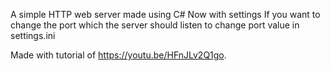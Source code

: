 A simple HTTP web server made using C#
Now with settings
If you want to change the port which the server should listen to change port value in settings.ini

Made with tutorial of https://youtu.be/HFnJLv2Q1go.
